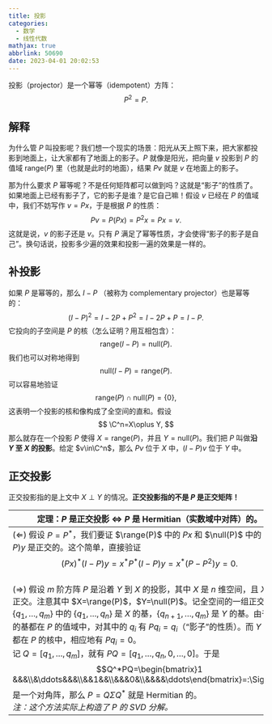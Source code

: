 ```yaml
---
title: 投影
categories:
  - 数学
  - 线性代数
mathjax: true
abbrlink: 50690
date: 2023-04-01 20:02:53
---
```


投影（projector）是一个幂等（idempotent）方阵：
$$
P^2=P.
$$
<!--more-->

## 解释

为什么管 $P$ 叫投影呢？我们想一个现实的场景：阳光从天上照下来，把大家都投影到地面上，让大家都有了地面上的影子。$P$ 就像是阳光，把向量 $v$ 投影到 $P$ 的值域 $\text{range}(P)$ 里（也就是此时的地面），结果 $Pv$ 就是 $v$ 在地面上的影子。

那为什么要求 $P$ 幂等呢？不是任何矩阵都可以做到吗？这就是“影子”的性质了。如果地面上已经有影子了，它的影子是谁？是它自己嘛！假设 $v$ 已经在 $P$  的值域中，我们不妨写作 $v=Px$，于是根据 $P$ 的性质：
$$
Pv=P(Px)=P^2x=Px=v.
$$
这就是说，$v$ 的影子还是 $v$。只有 $P$ 满足了幂等性质，才会使得“影子的影子是自己”。换句话说，投影多少遍的效果和投影一遍的效果是一样的。

## 补投影

如果 $P$ 是幂等的，那么 $I-P$ （被称为 complementary projector）也是幂等的：
$$
(I-P)^2=I-2P+P^2=I-2P+P=I-P.
$$
它投向的子空间是 $P$ 的核（怎么证明？用互相包含）：
$$
\text{range}(I-P)=\text{null}(P).
$$
我们也可以对称地得到
$$
\text{null}(I-P)=\text{range}(P).
$$
可以容易地验证
$$
\text{range}(P)\cap\text{null}(P)=\{0\},
$$
这表明一个投影的核和像构成了全空间的直和。假设
$$
\C^n=X\oplus Y,
$$
那么就存在一个投影 $P$ 使得 $X=\text{range}(P)$，并且 $Y=\text{null}(P)$。我们把 $P$ 叫做**沿 $Y$ 至 $X$ 的投影**。给定 $v\in\C^n$，那么 $Pv$ 位于 $X$ 中，$(I-P)v$ 位于 $Y$ 中。

## 正交投影

正交投影指的是上文中 $X\perp Y$ 的情况。**正交投影指的不是 $P$ 是正交矩阵！**

| 定理：$P$ 是正交投影 $\iff$ $P$ 是 Hermitian（实数域中对阵）的。 |
| ------------------------------------------------------------ |
| $(\Longleftarrow)$ 假设 $P=P^*$，我们要证 $\range(P)$ 中的 $Px$ 和 $\null(P)$ 中的 $(I-P)y$ 是正交的。这个简单，直接验证<br />$$(Px)^*(I-P)y=x^*P^*(I-P)y=x^*(P-P^2)y=0.$$<br />$(\Longrightarrow)$ 假设 $m$ 阶方阵 $P$ 是沿着 $Y$ 到 $X$ 的投影，其中 $X$ 是 $n$ 维空间，且 $X$ 与 $Y$ 正交。注意其中 $X=\range(P)$，$Y=\null(P)$。记全空间的一组正交基 $\{q_1,\ldots,q_m\}$ 中的 $\{q_1,\ldots,q_n\}$ 是 $X$ 的基，$\{q_{n+1},\ldots,q_m\}$ 是 $Y$ 的基。由于 $X$ 的基都在 $P$ 的值域中，对其中的 $q_i$ 有 $Pq_i=q_i$（“影子”的性质）。而 $Y$ 的基都在 $P$ 的核中，相应地有 $Pq_i=0$。<br />记 $Q=[q_1,\ldots,q_m]$，就有 $PQ=[q_1,\ldots,q_n,0,\ldots,0]$。于是$$Q^*PQ=\begin{bmatrix}1 &&&\\&\ddots&&&\\&&1&&\\&&&0&\\&&&&\ddots\end{bmatrix}=:\Sigma$$是一个对角阵，那么 $P=Q\Sigma Q^*$ 就是 Hermitian 的。<br />*注：这个方法实际上构造了 $P$ 的 SVD 分解。* |

